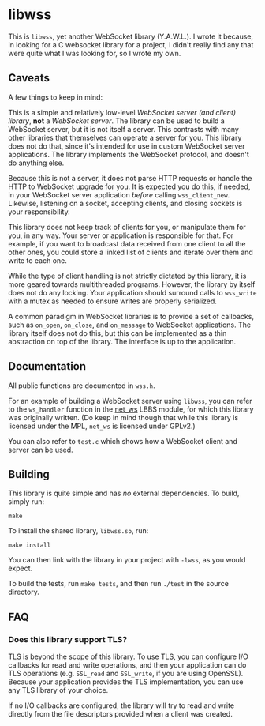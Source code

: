 # libwss

This is `libwss`, yet another WebSocket library (Y.A.W.L.). I wrote it because, in looking for a C websocket library for a project, I didn't really find any that were quite what I was looking for, so I wrote my own.

## Caveats

A few things to keep in mind:

This is a simple and relatively low-level *WebSocket server (and client) library*, **not** a *WebSocket server*. The library can be used to build a WebSocket server, but it is not itself a server. This contrasts with many other libraries that themselves can operate a server for you. This library does not do that, since it's intended for use in custom WebSocket server applications. The library implements the WebSocket protocol, and doesn't do anything else.

Because this is not a server, it does not parse HTTP requests or handle the HTTP to WebSocket upgrade for you. It is expected you do this, if needed, in your WebSocket server application *before* calling `wss_client_new`. Likewise, listening on a socket, accepting clients, and closing sockets is your responsibility.

This library does not keep track of clients for you, or manipulate them for you, in any way. Your server or application is responsible for that. For example, if you want to broadcast data received from one client to all the other ones, you could store a linked list of clients and iterate over them and write to each one.

While the type of client handling is not strictly dictated by this library, it is more geared towards multithreaded programs. However, the library by itself does not do any locking. Your application should surround calls to `wss_write` with a mutex as needed to ensure writes are properly serialized.

A common paradigm in WebSocket libraries is to provide a set of callbacks, such as `on_open`, `on_close`, and `on_message` to WebSocket applications. The library itself does not do this, but this can be implemented as a thin abstraction on top of the library. The interface is up to the application.

## Documentation

All public functions are documented in `wss.h`.

For an example of building a WebSocket server using `libwss`, you can refer to the `ws_handler` function in the [net_ws](https://github.com/InterLinked1/lbbs/blob/master/nets/net_ws.c) LBBS module, for which this library was originally written. (Do keep in mind though that while this library is licensed under the MPL, `net_ws` is licensed under GPLv2.)

You can also refer to `test.c` which shows how a WebSocket client and server can be used.

## Building

This library is quite simple and has *no* external dependencies. To build, simply run:

`make`

To install the shared library, `libwss.so`, run:

`make install`

You can then link with the library in your project with `-lwss`, as you would expect.

To build the tests, run `make tests`, and then run `./test` in the source directory.

## FAQ

### Does this library support TLS?

TLS is beyond the scope of this library. To use TLS, you can configure I/O callbacks for read and write operations,
and then your application can do TLS operations (e.g. `SSL_read` and `SSL_write`, if you are using OpenSSL).
Because your application provides the TLS implementation, you can use any TLS library of your choice.

If no I/O callbacks are configured, the library will try to read and write directly from the file descriptors
provided when a client was created.
